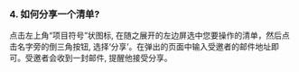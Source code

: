### 4. 如何分享一个清单?
点击左上角“项目符号”状图标, 在随之展开的左边屏选中您要操作的清单，然后点击名字旁的倒三角按钮, 选择‘分享’。在弹出的页面中输入受邀者的邮件地址即可。受邀者会收到一封邮件, 提醒他接受分享。
